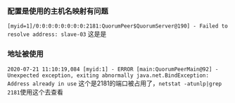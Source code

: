 ### 配置是使用的主机名映射有问题
`[myid=1]/0:0:0:0:0:0:0:0:2181:QuorumPeer$QuorumServer@190] - Failed to resolve address: slave-03`
这是是


### 地址被使用
`2020-07-21 11:10:19,084 [myid:1] - ERROR [main:QuorumPeerMain@92] - Unexpected exception, exiting abnormally java.net.BindException: Address already in use`
这个是2181的端口被占用了，`netstat -atunlp|grep 2181`使用这个去查看

